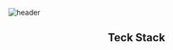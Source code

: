 ![header](https://capsule-render.vercel.app/api?type=waving&color=gradient&height=200&section=header&text=Kim-leo&fontSize=40&fontColor=ffffff&animation=fadeIn)
<div align=center>
 
  <h2> Teck Stack </h2>
  <a href="https://www.instagram.com/k1s0h1l2eo/" target="_blank">
 

